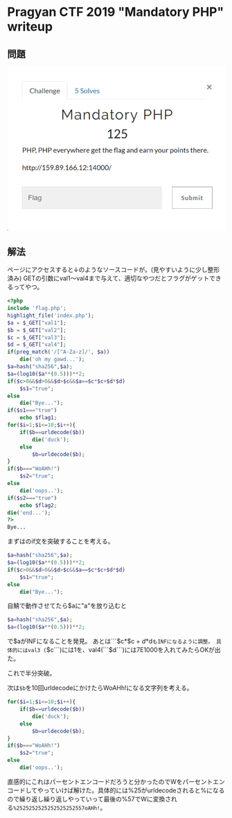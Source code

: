 # Pragyan CTF 2019 "Mandatory PHP" writeup

## 問題

![問題](./000.png)

## 解法

ページにアクセスすると↓のようなソースコードが。(見やすいように少し整形済み)
GETの引数にval1～val4まで与えて、適切なやつだとフラグがゲットできるってやつ。

```php
<?php
include 'flag.php';
highlight_file('index.php');
$a = $_GET["val1"];
$b = $_GET["val2"];
$c = $_GET["val3"];
$d = $_GET["val4"];
if(preg_match('/[^A-Za-z]/', $a))
    die('oh my gawd...');
$a=hash("sha256",$a);
$a=(log10($a**(0.5)))**2;
if($c>0&&$d>0&&$d>$c&&$a==$c*$c+$d*$d)
    $s1="true";
else
    die("Bye...");
if($s1==="true")
    echo $flag1;
for($i=1;$i<=10;$i++){
    if($b==urldecode($b))
        die('duck');
    else
        $b=urldecode($b);
}    
if($b==="WoAHh!")
    $s2="true";
else
    die('oops..');
if($s2==="true")
    echo $flag2;
die('end...');
?>
Bye...
```

まずはのif文を突破することを考える。

```php
$a=hash("sha256",$a);
$a=(log10($a**(0.5)))**2;
if($c>0&&$d>0&&$d>$c&&$a==$c*$c+$d*$d)
    $s1="true";
else
    die("Bye...");
```

自鯖で動作させてたら$aに"a"を放り込むと
```php
$a=hash("sha256",$a);
$a=(log10($a**(0.5)))**2;
```
で$aがINFになることを発見。
あとは```$c*$c + $d*$d```もINFになるように調整。
具体的にはval3 (```$c```)には1を、val4(```$d```)には7E1000を入れてみたらOKが出た。


これで半分突破。

次は```$b```を10回urldecodeにかけたらWoAHh!になる文字列を考える。

```php
for($i=1;$i<=10;$i++){
    if($b==urldecode($b))
        die('duck');
    else
        $b=urldecode($b);
}    
if($b==="WoAHh!")
    $s2="true";
else
    die('oops..');
```

直感的にこれはパーセントエンコードだろうと分かったのでWをパーセントエンコードしてやっていけば解けた。具体的には%25がurldecodeされると%になるので繰り返し繰り返しやっていって最後の%57でWに変換される```%2525252525252525252557oAHh!```。

